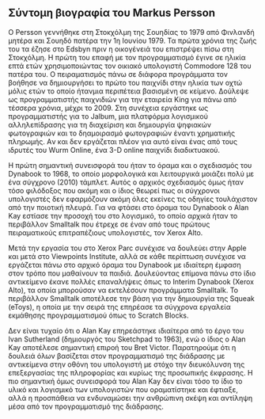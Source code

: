 ## Σύντομη βιογραφία του Markus Persson

Ο Persson γεννήθηκε στη Στοκχόλμη της Σουηδίας το 1979 από Φινλανδή μητέρα και Σουηδό πατέρα την 1η Ιουνίου 1979. Τα πρώτα χρόνια της ζωής του τα έζησε στο Edsbyn  πριν η οικογένειά του επιστρέψει πίσω στη Στοκχόλμη. Η πρώτη του επαφή με τον προγραμματισμό έγινε σε ηλικία επτά ετών χρησιμοποιώντας τον οικιακό υπολογιστή Commodore 128 του πατέρα του. Ο πειραματισμός πάνω σε διάφορα προγράμματα τον βοήθησε να δημιουργήσει το πρώτο του παιχνίδι στην ηλικία των οχτώ μόλις ετών το οποίο ήτανμια περιπέτεια βασισμένη σε κείμενο. Δούλεψε ως προγραμματιστής παιχνιδιών για την εταιρεία King για πάνω από τέσσερα χρόνια, μέχρι το 2009. Στη συνέχεια εργάστηκε ως προγραμματιστής για το Jalbum, μια πλατφόρμα λογισμικού αλληλεπίδρασης για τη διαχείριση και δημιουργία ψηφιακών φωτογραφιών και το δηαμοιρασμό φωτογραφιών έναντι χρηματικής πληρωμής. Aν και δεν εργάζεται πλέον για αυτό είναι ένας από τους ιδρυτές του Wurm Online, ένα 3-D online παιχνίδι διαδικτυακού.

Η πρώτη σημαντική συνεισφορά του ήταν το όραμα και ο σχεδιασμός του Dynabook το 1968, το οποίο μορφολογικά και λειτουργικά μοιάζει πολύ με ένα σύγχρονο (2010) τάμπλετ. Αυτός ο αρχικός σχεδιασμός όμως ήταν τόσο φιλόδοξος που ακόμη και ο ίδιος θεωρεί πως οι σύγχρονοι υπολογιστές δεν εφαρμόζουν ακόμη όλες εκείνες τις οδηγίες τουλάχιστον από την ποιοτική πλευρά. Για να φτάσει στο όραμα του Dynabook ο Alan Kay εστίασε την προσοχή του στο λογισμικό, το οποίο αρχικά ήταν το περιβάλλον Smalltalk που έτρεχε σε έναν από τους πρώτους πειραματικούς επιτραπέζιους υπολογιστές, τον Xerox Alto.

Μετά την εργασία του στο Xerox Parc συνέχισε να δουλεύει στην Apple και μετά στο Viewpoints Institute, αλλά σε κάθε περίπτωση συνέχισε να εργάζεται πάνω στο αρχικό όραμα του Dynabook με ιδιαίτερη έμφαση στον τρόπο που μαθαίνουν τα παιδιά. Δουλεύοντας επίμονα πάνω στο ίδιο αντικείμενο έκανε πολλές επαναλήψεις όπως το Interim Dynabook (Xerox Alto), τα οποία μπορούσαν να εκτελέσουν προγράμματα Smalltalk. Το περιβάλλον Smalltalk  αποτέλεσε την βάση για την δημιουργία της Squeak (eToys), η οποία με την σειρά της επηρέασε τα σύγχρονα εργαλεία εκμάθησης προγραμματισμού όπως το Scratch Blocks.

Δεν είναι τυχαίο ότι ο Alan Kay επηρεάστηκε ιδιαίτερα από το έργο του Ivan Sutherland (δημιουργός του Sketchpad το 1963), ενώ o ίδιος ο Alan Kay αποτέλεσε σημαντική επιροή του Bret Victor. Παρατηρούμε ότι η δουλειά όλων βασίζεται στον προγραμματισμό της διάδρασης με αντικείμενα στην οθόνη του υπολογιστή με στόχο την διευκόλυνση της επεξεργασίας της πληροφορίας και κυρίως της προσωπικής έκφρασης. Η πιο σημαντική όμως συνεισφορά του Alan Kay δεν είναι τόσο το ίδιο το υλικό και λογισμικό των υπολογιστών που οραματίστηκε και έφτιαξε, αλλά η προσπάθεια να ενδυναμώσει την ανθρώπινη σκέψη και αντίληψη μέσα από τον προγραμματισμό της διάδρασης.
